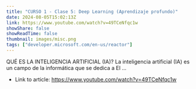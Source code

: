 ```yaml
---
title: "CURSO 1 - Clase 5: Deep Learning (Aprendizaje profundo)"
date: 2024-08-05T15:02:13Z
link: https://www.youtube.com/watch?v=49TCeNfqc1w
showShare: false
showReadTime: false
thumbnail: images/misc.png
tags: ["developer.microsoft.com/en-us/reactor"]
---
```

QUÉ ES LA INTELIGENCIA ARTIFICIAL (IA)? La inteligencia artificial (IA) es un campo de la informática que se dedica a El ...

- Link to article: https://www.youtube.com/watch?v=49TCeNfqc1w